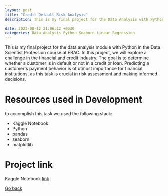 ```yaml
---
layout: post
title: "Credit Default Risk Analysis"
description: This is my final project for the Data Analysis with Python module in the Data Scientist profession course at EBAC.

date: 2023-08-12 21:06:12 +0530
categories: Data_Analysis Python Seaborn Linear_Regression
---
```


This is my final project for the data analysis module with Python in the Data Scientist Profession course at EBAC. In this project, we will explore a challenge in the financial and credit industry. The goal is to determine whether a customer is in default or not in a credit or loan. Predicting a customer's payment behavior is of utmost importance for financial institutions, as this task is crucial in risk assessment and making informed decisions.

# Resources used in Development

to accomplish this task we used the following stack:

- Kaggle Notebook
- Python
- pandas
- seaborn
- matplotlib

# Project link


Kaggle Notebook [link](https://www.kaggle.com/code/tandavala/an-lise-de-risco-de-inadimpl-ncia-de-cr-dito)

<a href="#" id="back">Go back</a>
